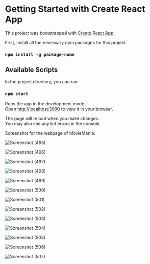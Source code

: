 # Getting Started with Create React App

This project was bootstrapped with [Create React App](https://github.com/facebook/create-react-app).

First, install all the necessary npm packages for this project.

### `npm install -g package-name`

## Available Scripts

In the project directory, you can run:

### `npm start`

Runs the app in the development mode.\
Open [http://localhost:3000](http://localhost:3000) to view it in your browser.

The page will reload when you make changes.\
You may also see any lint errors in the console.

Screenshot for the webpage of MovieMania:

![Screenshot (495)](https://github.com/SUNDAR-NS/MovieMania/assets/155610373/5f29ad32-c9d8-4a25-909d-6a5d71b13a35)

![Screenshot (496)](https://github.com/SUNDAR-NS/MovieMania/assets/155610373/b0c8aca7-8db2-4bf8-93f1-da6c71f0e6ec)

![Screenshot (497)](https://github.com/SUNDAR-NS/MovieMania/assets/155610373/322b4a4d-6de5-4948-a756-0e79118138c2)

![Screenshot (498)](https://github.com/SUNDAR-NS/MovieMania/assets/155610373/5719379d-1d2b-4950-80fb-a5049a2329d7)

![Screenshot (499)](https://github.com/SUNDAR-NS/MovieMania/assets/155610373/cd3b41e0-7632-4ceb-b746-570208fda31d)

![Screenshot (500)](https://github.com/SUNDAR-NS/MovieMania/assets/155610373/ba56d652-d815-40a5-9aff-14f029cc000e)

![Screenshot (501)](https://github.com/SUNDAR-NS/MovieMania/assets/155610373/ef1d9b1a-c619-425b-919f-220c3315d76c)

![Screenshot (502)](https://github.com/SUNDAR-NS/MovieMania/assets/155610373/48ae4685-999b-4601-adb4-0ad0fd5a850b)

![Screenshot (503)](https://github.com/SUNDAR-NS/MovieMania/assets/155610373/0b9d1d17-81af-4583-9bb1-ee2c0d9ed1df)

![Screenshot (504)](https://github.com/SUNDAR-NS/MovieMania/assets/155610373/93e4cd07-5f4e-483f-b237-39bb82b6d62f)

![Screenshot (505)](https://github.com/SUNDAR-NS/MovieMania/assets/155610373/45188a2f-7fe6-4766-9dda-9988778d2d75)

![Screenshot (506)](https://github.com/SUNDAR-NS/MovieMania/assets/155610373/cf9f7193-fe80-47ea-9c79-1555a459ed6e)

![Screenshot (507)](https://github.com/SUNDAR-NS/MovieMania/assets/155610373/44db48a7-c539-4f8e-a0df-3a3ef902d47c)

